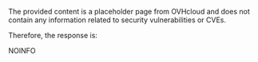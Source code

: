 The provided content is a placeholder page from OVHcloud and does not contain any information related to security vulnerabilities or CVEs.

Therefore, the response is:

NOINFO